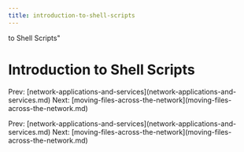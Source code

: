 ```yaml
---
title: introduction-to-shell-scripts
---
```


to Shell Scripts\"

# Introduction to Shell Scripts

Prev:
\[network-applications-and-services](network-applications-and-services.md)
Next:
\[moving-files-across-the-network](moving-files-across-the-network.md)

Prev:
\[network-applications-and-services](network-applications-and-services.md)
Next:
\[moving-files-across-the-network](moving-files-across-the-network.md)
